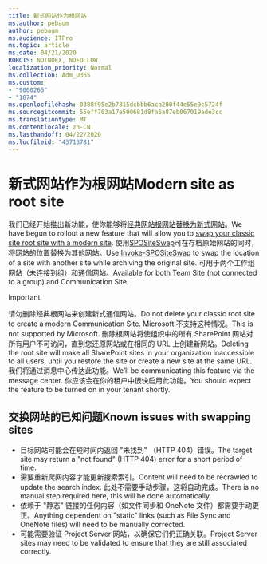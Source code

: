 ```yaml
---
title: 新式网站作为根网站
ms.author: pebaum
author: pebaum
ms.audience: ITPro
ms.topic: article
ms.date: 04/21/2020
ROBOTS: NOINDEX, NOFOLLOW
localization_priority: Normal
ms.collection: Adm_O365
ms.custom:
- "9000265"
- "1874"
ms.openlocfilehash: 0388f95e2b7815dcbbb6aca200f44e55e9c5724f
ms.sourcegitcommit: 55eff703a17e500681d8fa6a87eb067019ade3cc
ms.translationtype: MT
ms.contentlocale: zh-CN
ms.lasthandoff: 04/22/2020
ms.locfileid: "43713781"
---
```

# <a name="modern-site-as-root-site"></a><span data-ttu-id="3f362-102">新式网站作为根网站</span><span class="sxs-lookup"><span data-stu-id="3f362-102">Modern site as root site</span></span>

<span data-ttu-id="3f362-103">我们已经开始推出新功能，使你能够将[经典网站根网站替换为新式网站](https://docs.microsoft.com/sharepoint/modern-root-site)。</span><span class="sxs-lookup"><span data-stu-id="3f362-103">We have begun to rollout a new feature that will allow you to [swap your classic site root site with a modern site](https://docs.microsoft.com/sharepoint/modern-root-site).</span></span> <span data-ttu-id="3f362-104">使用[SPOSiteSwap](https://docs.microsoft.com/powershell/module/sharepoint-online/invoke-spositeswap?view=sharepoint-ps)可在存档原始网站的同时，将网站的位置替换为其他网站。</span><span class="sxs-lookup"><span data-stu-id="3f362-104">Use [Invoke-SPOSiteSwap](https://docs.microsoft.com/powershell/module/sharepoint-online/invoke-spositeswap?view=sharepoint-ps) to swap the location of a site with another site while archiving the original site.</span></span> <span data-ttu-id="3f362-105">可用于两个工作组网站（未连接到组）和通信网站。</span><span class="sxs-lookup"><span data-stu-id="3f362-105">Available for both Team Site (not connected to a group) and Communication Site.</span></span>

>[!Important]
> <span data-ttu-id="3f362-106">请勿删除经典根网站来创建新式通信网站。</span><span class="sxs-lookup"><span data-stu-id="3f362-106">Do not delete your classic root site to create a modern Communication Site.</span></span> <span data-ttu-id="3f362-107">Microsoft 不支持这种情况。</span><span class="sxs-lookup"><span data-stu-id="3f362-107">This is not supported by Microsoft.</span></span> <span data-ttu-id="3f362-108">删除根网站将使组织中的所有 SharePoint 网站对所有用户不可访问，直到您还原网站或在相同的 URL 上创建新网站。</span><span class="sxs-lookup"><span data-stu-id="3f362-108">Deleting the root site will make all SharePoint sites in your organization inaccessible to all users, until you restore the site or create a new site at the same URL.</span></span> <span data-ttu-id="3f362-109">我们将通过消息中心传达此功能。</span><span class="sxs-lookup"><span data-stu-id="3f362-109">We’ll be communicating this feature via the message center.</span></span> <span data-ttu-id="3f362-110">你应该会在你的租户中很快启用此功能。</span><span class="sxs-lookup"><span data-stu-id="3f362-110">You should expect the feature to be turned on in your tenant shortly.</span></span>

## <a name="known-issues-with-swapping-sites"></a><span data-ttu-id="3f362-111">交换网站的已知问题</span><span class="sxs-lookup"><span data-stu-id="3f362-111">Known issues with swapping sites</span></span>
- <span data-ttu-id="3f362-112">目标网站可能会在短时间内返回 "未找到" （HTTP 404）错误。</span><span class="sxs-lookup"><span data-stu-id="3f362-112">The target site may return a "not found" (HTTP 404) error for a short period of time.</span></span>
- <span data-ttu-id="3f362-113">需要重新爬网内容才能更新搜索索引。</span><span class="sxs-lookup"><span data-stu-id="3f362-113">Content will need to be recrawled to update the search index.</span></span> <span data-ttu-id="3f362-114">此处不需要手动步骤，这将自动完成。</span><span class="sxs-lookup"><span data-stu-id="3f362-114">There is no manual step required here, this will be done automatically.</span></span>
- <span data-ttu-id="3f362-115">依赖于 "静态" 链接的任何内容（如文件同步和 OneNote 文件）都需要手动更正。</span><span class="sxs-lookup"><span data-stu-id="3f362-115">Anything dependent on "static" links (such as File Sync and OneNote files) will need to be manually corrected.</span></span>
- <span data-ttu-id="3f362-116">可能需要验证 Project Server 网站，以确保它们仍正确关联。</span><span class="sxs-lookup"><span data-stu-id="3f362-116">Project Server sites may need to be validated to ensure that they are still associated correctly.</span></span> 
